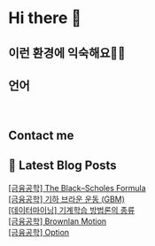 # Hi there 👋

## 이런 환경에 익숙해요✍🏼

## 언어

<p>
  <img alt="" src= "https://img.shields.io/badge/JavaScript-F7DF1E?style=flat-square&logo=JavaScript&logoColor=white"/> 
  <img alt="" src= "https://img.shields.io/badge/TypeScript-black?logo=typescript&logoColor=blue"/>
</p>

## Contact me

## 📕 Latest Blog Posts

<a href=https://leejaehoon.tistory.com/entry/%EA%B8%88%EC%9C%B5%EA%B3%B5%ED%95%99-The-Black%E2%80%93Scholes-Formula>[금융공학] The Black–Scholes Formula</a></br><a href=https://leejaehoon.tistory.com/entry/%EA%B8%88%EC%9C%B5%EA%B3%B5%ED%95%99-%EA%B8%B0%ED%95%98-%EB%B8%8C%EB%9D%BC%EC%9A%B4-%EC%9A%B4%EB%8F%99-GBM>[금융공학] 기하 브라운 운동 (GBM)</a></br><a href=https://leejaehoon.tistory.com/entry/%EB%8D%B0%EC%9D%B4%ED%84%B0%EB%A7%88%EC%9D%B4%EB%8B%9D>[데이터마이닝] 기계학습 방법론의 종류</a></br><a href=https://leejaehoon.tistory.com/entry/%EA%B8%88%EC%9C%B5%EA%B3%B5%ED%95%99-Brownlan-Motion>[금융공학] Brownlan Motion</a></br><a href=https://leejaehoon.tistory.com/entry/%EA%B8%88%EC%9C%B5%EA%B3%B5%ED%95%99-Option>[금융공학] Option</a></br>